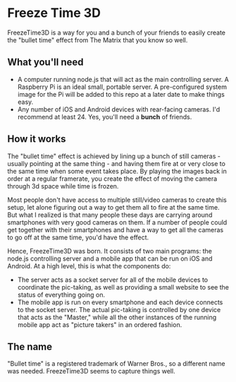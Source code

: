 # Freeze Time 3D

FreezeTime3D is a way for you and a bunch of your friends to easily create the "bullet time" effect from The Matrix that you know so well.

## What you'll need

- A computer running node.js that will act as the main controlling server. A Raspberry Pi is an ideal small, portable server. A pre-configured system image for the Pi will be added to this repo at a later date to make things easy.
- Any number of iOS and Android devices with rear-facing cameras. I'd recommend at least 24. Yes, you'll need a **bunch** of friends.

## How it works

The "bullet time" effect is achieved by lining up a bunch of still cameras - usually pointing at the same thing - and having them fire at or very close to the same time when some event takes place. By playing the images back in order at a regular framerate, you create the effect of moving the camera through 3d space while time is frozen.

Most people don't have access to multiple still/video cameras to create this setup, let alone figuring out a way to get them all to fire at the same time. But what I realized is that many people these days are carrying around smartphones with very good cameras on them. If a number of people could get together with their smartphones and have a way to get all the cameras to go off at the same time, you'd have the effect.

Hence, FreezeTime3D was born. It consists of two main programs: the node.js controlling server and a mobile app that can be run on iOS and Android. At a high level, this is what the components do:

- The server acts as a socket server for all of the mobile devices to coordinate the pic-taking, as well as providing a small website to see the status of everything going on.
- The mobile app is run on every smartphone and each device connects to the socket server. The actual pic-taking is controlled by one device that acts as the "Master," while all the other instances of the running mobile app act as "picture takers" in an ordered fashion.

## The name

"Bullet time" is a registered trademark of Warner Bros., so a different name was needed. FreezeTime3D seems to capture things well.
